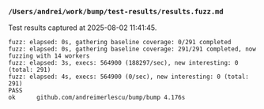 ### `/Users/andrei/work/bump/test-results/results.fuzz.md` 

 Test results captured at 2025-08-02 11:41:45. 

```log
fuzz: elapsed: 0s, gathering baseline coverage: 0/291 completed
fuzz: elapsed: 0s, gathering baseline coverage: 291/291 completed, now fuzzing with 14 workers
fuzz: elapsed: 3s, execs: 564900 (188297/sec), new interesting: 0 (total: 291)
fuzz: elapsed: 4s, execs: 564900 (0/sec), new interesting: 0 (total: 291)
PASS
ok  	github.com/andreimerlescu/bump/bump	4.176s
```

